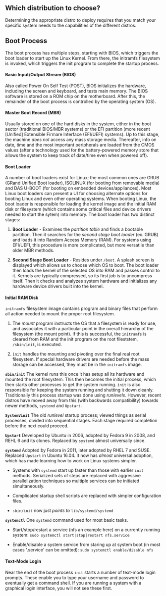 ## Which distribution to choose?
Determining the appropriate distro to deploy requires that you match your specific system needs to the capabilities of the different distros.

## Boot Process
The boot process has multiple steps, starting with BIOS, which triggers the boot loader to start up the Linux Kernel. From there, the initramfs filesystem is invoked, which triggers the init program to complete the startup process.

#### Basic Input/Output Stream (BIOS)
Also called Power On Self Test (POST), BIOS initializes the hardware, including the screen and keyboard, and tests main memory. The BIOS software is stored on a ROM chip on the motherboard. After this, the remainder of the boot process is controlled by the operating system (OS).

#### Master Boot Record (MBR)
Usually stored on one of the hard disks in the system, either in the boot sector (traditional BIOS/MBR systems) or the EFI partition (more recent [Unified] Extensible Firmare Interface (EFI/UEFI) systems). Up to this stage, the machine *does not* access any mass storage media. Thereafter, info on date, time and the most important peripherals are loaded from the CMOS values (after a technology used for the battery-powered memory store that allows the system to keep track of date/time even when powered off).

#### Boot Loader
A number of boot loaders exist for Linux; the most common ones are GRUB (GRand Unified Boot loader), ISOLINUX (for booting from removable media) and DAS U-BOOT (for booting on embedded devices/appliances). Most Linux boot loaders can present a UI for choosing alternate options for booting Linux and even other operating systems. When booting Linux, the boot loader is responsible for loading the kernel image and the initial RAM disk or filesystem (which contains some critical files and device drivers needed to start the sytem) into memory. The boot loader has two distinct stages:

1. **Boot Loader** - Examines the *partition table* and finds a bootable partition. Then it searches for the *second stage boot loader* (ex. GRUB) and loads it into Random Access Memory (RAM). For systems using EFI/UEFI, this procedure is more complicated, but more versatile than older MBR methods.

2. **Second Stage Boot Loader** - Resides under `/boot`. A splash screen is displayed which allows us to choose which OS to boot. The boot loader then loads the kernel of the selected OS into RAM and passes control to it. Kernels are typically compressed, so its first job is to uncompress itself. Then it checks and analyzes system hardware and initializes any hardware device drivers built into the kernel.

#### Initial RAM Disk
`initramfs` filesystem image contains program and binary files that perform all action needed to mount the proper root filesystem.

1. The *mount* program instructs the OS that a filesystem is ready for use, and associates it with a particular point in the overall hierarchy of the filesystem (the mount point). If this is successful, the `initramfs` is cleared from RAM and the init program on the root fileststem, `/sbin/init`, is executed.

2. `init` handles the mounting and pivoting over the final real root filesystem. If special hardware drivers are needed before the mass storage can be accessed, they must be in the `initramfs` image.

**`sbin/init`** The kernel runs this once it has setup all its hardware and mounted the root filesystem. This then becomes the initial process, which then starts other processes to get the system running. `init` is also responsible for keeping the system running and shutting it down cleanly. Traditionally this process startup was done using *runlevels*. However, recent distros have moved away from this (with backwards compatibility) towards newer methods, `systemd` and `Upstart`.

**`SystemVinit`** The old *runlevel* startup process; viewed things as serial processes, divided into sequential stages. Each stage required completion before the next could proceed.

**`Upstart`** Developed by Ubuntu in 2006, adopted by Fedora 9 in 2008, and REHL 6 and its clones. Replaced by `systemd` almost universally since.

**`systemd`** Adopted by Fedora in 2011, later adopted by RHEL 7 and SUSE. Replaced `Upstart` in Ubuntu 16.04. It now has *almost* universal adoption, which has made learning how to work on Linux systems simpler.

* Systems with `systemd` start up faster than those with earlier `init` methods. Serialized sets of steps are replaced with aggressive parallelization techniques so multiple services can be initiated simultaneously.

* Complicated startup shell scripts are replaced with simpler configuration files.

* `sbin/init` now just *points to* `lib/systemd/systemd`

**`systemctl`** One `systemd` command used for most basic tasks.

* Start/stop/restart a service (nfs an example here) on a currently running system:
`sudo systemctl start|stop|restart nfs.service`

* Enable/disable a system service from staring up at system boot (in most cases '.service' can be omitted):
`sudo systemctl enable/disable nfs`

#### Text-Mode Login
Near the end of the boot process `init` starts a number of text-mode login prompts. These enable you to type your username and password to eventually get a command shell. If you are running a system with a graphical login interface, you will not see these first.
